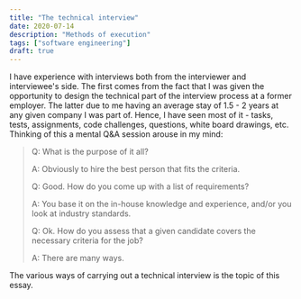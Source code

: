 ```yaml
---
title: "The technical interview"
date: 2020-07-14
description: "Methods of execution"
tags: ["software engineering"]
draft: true
---
```


I have experience with interviews both from the interviewer and interviewee's side. 
The first comes from the fact that I was given the opportunity to design the technical part of the interview process at a former employer. 
The latter due to me having an average stay of 1.5 - 2 years at any given company I was part of.
Hence, I have seen most of it - tasks, tests, assignments, code challenges, questions, white board drawings, etc.
Thinking of this a mental Q&A session arouse in my mind:

> Q: What is the purpose of it all?
>
> A: Obviously to hire the best person that fits the criteria.
>
> Q: Good. How do you come up with a list of requirements?
>
> A: You base it on the in-house knowledge and experience, and/or you look at industry standards.
>
> Q: Ok. How do you assess that a given candidate covers the necessary criteria for the job?
>
> A: There are many ways.

The various ways of carrying out a technical interview is the topic of this essay. 
